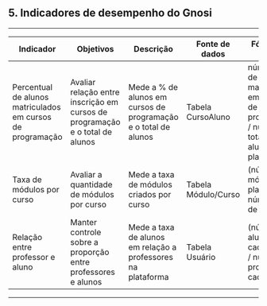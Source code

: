 ## 5. Indicadores de desempenho do Gnosi

---

| **Indicador** | **Objetivos** | **Descrição** | **Fonte de dados** | **Fórmula de cálculo** |
| ---           | ---           | ---           | ---             | ---             |
| Percentual de alunos matriculados em cursos de programação | Avaliar relação entre inscrição em cursos de programação e o total de alunos  | Mede a % de alunos em cursos de programação e o total de alunos | Tabela CursoAluno | número total de alunos matriculados em cursos de programação / número total de alunos da plataforma |
| Taxa de módulos por curso | Avaliar a quantidade de módulos por curso| Mede a taxa de módulos criados por curso | Tabela Módulo/Curso | (número de módulos da plataforma / número total de cursos) |
| Relação entre professor e aluno | Manter controle sobre a proporção entre professores e alunos | Mede a taxa de alunos em relação a professores na plataforma | Tabela Usuário | (número de alunos cadastrados / número professores cadastrados) |

---
